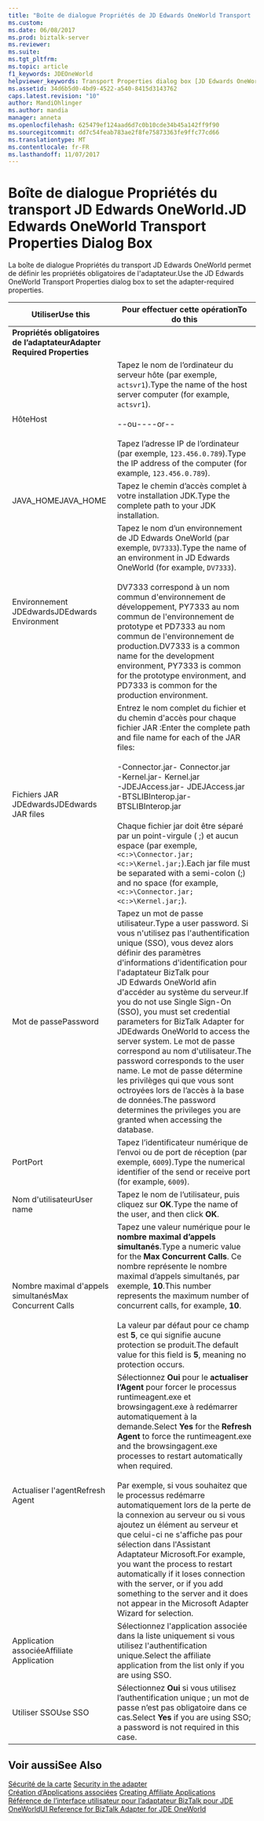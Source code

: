 ```yaml
---
title: "Boîte de dialogue Propriétés de JD Edwards OneWorld Transport | Documents Microsoft"
ms.custom: 
ms.date: 06/08/2017
ms.prod: biztalk-server
ms.reviewer: 
ms.suite: 
ms.tgt_pltfrm: 
ms.topic: article
f1_keywords: JDEOneWorld
helpviewer_keywords: Transport Properties dialog box [JD Edwards OneWorld adapters]
ms.assetid: 34d6b5d0-4bd9-4522-a540-8415d3143762
caps.latest.revision: "10"
author: MandiOhlinger
ms.author: mandia
manager: anneta
ms.openlocfilehash: 625479ef124aad6d7c0b10cde34b45a142ff9f90
ms.sourcegitcommit: dd7c54feab783ae2f8fe75873363fe9ffc77cd66
ms.translationtype: MT
ms.contentlocale: fr-FR
ms.lasthandoff: 11/07/2017
---
```

# <a name="jd-edwards-oneworld-transport-properties-dialog-box"></a><span data-ttu-id="5d3a4-102">Boîte de dialogue Propriétés du transport JD Edwards OneWorld.</span><span class="sxs-lookup"><span data-stu-id="5d3a4-102">JD Edwards OneWorld Transport Properties Dialog Box</span></span>
<span data-ttu-id="5d3a4-103">La boîte de dialogue Propriétés du transport JD Edwards OneWorld permet de définir les propriétés obligatoires de l'adaptateur.</span><span class="sxs-lookup"><span data-stu-id="5d3a4-103">Use the JD Edwards OneWorld Transport Properties dialog box to set the adapter-required properties.</span></span>  
  
|<span data-ttu-id="5d3a4-104">Utiliser</span><span class="sxs-lookup"><span data-stu-id="5d3a4-104">Use this</span></span>|<span data-ttu-id="5d3a4-105">Pour effectuer cette opération</span><span class="sxs-lookup"><span data-stu-id="5d3a4-105">To do this</span></span>|  
|--------------|----------------|  
|<span data-ttu-id="5d3a4-106">**Propriétés obligatoires de l’adaptateur**</span><span class="sxs-lookup"><span data-stu-id="5d3a4-106">**Adapter Required Properties**</span></span>||  
|<span data-ttu-id="5d3a4-107">Hôte</span><span class="sxs-lookup"><span data-stu-id="5d3a4-107">Host</span></span>|<span data-ttu-id="5d3a4-108">Tapez le nom de l’ordinateur du serveur hôte (par exemple, `actsvr1`).</span><span class="sxs-lookup"><span data-stu-id="5d3a4-108">Type the name of the host server computer (for example, `actsvr1`).</span></span><br /><br /> <span data-ttu-id="5d3a4-109">--ou--</span><span class="sxs-lookup"><span data-stu-id="5d3a4-109">--or--</span></span><br /><br /> <span data-ttu-id="5d3a4-110">Tapez l’adresse IP de l’ordinateur (par exemple, `123.456.0.789`).</span><span class="sxs-lookup"><span data-stu-id="5d3a4-110">Type the IP address of the computer (for example, `123.456.0.789`).</span></span>|  
|<span data-ttu-id="5d3a4-111">JAVA_HOME</span><span class="sxs-lookup"><span data-stu-id="5d3a4-111">JAVA_HOME</span></span>|<span data-ttu-id="5d3a4-112">Tapez le chemin d’accès complet à votre installation JDK.</span><span class="sxs-lookup"><span data-stu-id="5d3a4-112">Type the complete path to your JDK installation.</span></span>|  
|<span data-ttu-id="5d3a4-113">Environnement JDEdwards</span><span class="sxs-lookup"><span data-stu-id="5d3a4-113">JDEdwards Environment</span></span>|<span data-ttu-id="5d3a4-114">Tapez le nom d’un environnement de JD Edwards OneWorld (par exemple, `DV7333`).</span><span class="sxs-lookup"><span data-stu-id="5d3a4-114">Type the name of an environment in JD Edwards OneWorld (for example, `DV7333`).</span></span><br /><br /> <span data-ttu-id="5d3a4-115">DV7333 correspond à un nom commun d'environnement de développement, PY7333 au nom commun de l'environnement de prototype et PD7333 au nom commun de l'environnement de production.</span><span class="sxs-lookup"><span data-stu-id="5d3a4-115">DV7333 is a common name for the development environment, PY7333 is common for the prototype environment, and PD7333 is common for the production environment.</span></span>|  
|<span data-ttu-id="5d3a4-116">Fichiers JAR JDEdwards</span><span class="sxs-lookup"><span data-stu-id="5d3a4-116">JDEdwards JAR files</span></span>|<span data-ttu-id="5d3a4-117">Entrez le nom complet du fichier et du chemin d'accès pour chaque fichier JAR :</span><span class="sxs-lookup"><span data-stu-id="5d3a4-117">Enter the complete path and file name for each of the JAR files:</span></span><br /><br /> <span data-ttu-id="5d3a4-118">-Connector.jar</span><span class="sxs-lookup"><span data-stu-id="5d3a4-118">-   Connector.jar</span></span><br /><span data-ttu-id="5d3a4-119">-Kernel.jar</span><span class="sxs-lookup"><span data-stu-id="5d3a4-119">-   Kernel.jar</span></span><br /><span data-ttu-id="5d3a4-120">-JDEJAccess.jar</span><span class="sxs-lookup"><span data-stu-id="5d3a4-120">-   JDEJAccess.jar</span></span><br /><span data-ttu-id="5d3a4-121">-BTSLIBInterop.jar</span><span class="sxs-lookup"><span data-stu-id="5d3a4-121">-   BTSLIBInterop.jar</span></span><br /><br /> <span data-ttu-id="5d3a4-122">Chaque fichier jar doit être séparé par un point-virgule ( ;) et aucun espace (par exemple, `<c:>\Connector.jar;<c:>\Kernel.jar;`).</span><span class="sxs-lookup"><span data-stu-id="5d3a4-122">Each jar file must be separated with a semi-colon (;) and no space (for example, `<c:>\Connector.jar;<c:>\Kernel.jar;`).</span></span>|  
|<span data-ttu-id="5d3a4-123">Mot de passe</span><span class="sxs-lookup"><span data-stu-id="5d3a4-123">Password</span></span>|<span data-ttu-id="5d3a4-124">Tapez un mot de passe utilisateur.</span><span class="sxs-lookup"><span data-stu-id="5d3a4-124">Type a user password.</span></span> <span data-ttu-id="5d3a4-125">Si vous n'utilisez pas l'authentification unique (SSO), vous devez alors définir des paramètres d'informations d'identification pour l'adaptateur BizTalk pour JD Edwards OneWorld afin d'accéder au système du serveur.</span><span class="sxs-lookup"><span data-stu-id="5d3a4-125">If you do not use Single Sign-On (SSO), you must set credential parameters for BizTalk Adapter for JDEdwards OneWorld to access the server system.</span></span> <span data-ttu-id="5d3a4-126">Le mot de passe correspond au nom d'utilisateur.</span><span class="sxs-lookup"><span data-stu-id="5d3a4-126">The password corresponds to the user name.</span></span> <span data-ttu-id="5d3a4-127">Le mot de passe détermine les privilèges qui que vous sont octroyées lors de l’accès à la base de données.</span><span class="sxs-lookup"><span data-stu-id="5d3a4-127">The password determines the privileges you are granted when accessing the database.</span></span>|  
|<span data-ttu-id="5d3a4-128">Port</span><span class="sxs-lookup"><span data-stu-id="5d3a4-128">Port</span></span>|<span data-ttu-id="5d3a4-129">Tapez l’identificateur numérique de l’envoi ou de port de réception (par exemple, `6009`).</span><span class="sxs-lookup"><span data-stu-id="5d3a4-129">Type the numerical identifier of the send or receive port (for example, `6009`).</span></span>|  
|<span data-ttu-id="5d3a4-130">Nom d'utilisateur</span><span class="sxs-lookup"><span data-stu-id="5d3a4-130">User name</span></span>|<span data-ttu-id="5d3a4-131">Tapez le nom de l’utilisateur, puis cliquez sur **OK**.</span><span class="sxs-lookup"><span data-stu-id="5d3a4-131">Type the name of the user, and then click **OK**.</span></span>|  
|<span data-ttu-id="5d3a4-132">Nombre maximal d'appels simultanés</span><span class="sxs-lookup"><span data-stu-id="5d3a4-132">Max Concurrent Calls</span></span>|<span data-ttu-id="5d3a4-133">Tapez une valeur numérique pour le **nombre maximal d’appels simultanés**.</span><span class="sxs-lookup"><span data-stu-id="5d3a4-133">Type a numeric value for the **Max Concurrent Calls**.</span></span> <span data-ttu-id="5d3a4-134">Ce nombre représente le nombre maximal d’appels simultanés, par exemple, **10**.</span><span class="sxs-lookup"><span data-stu-id="5d3a4-134">This number represents the maximum number of concurrent calls, for example, **10**.</span></span><br /><br /> <span data-ttu-id="5d3a4-135">La valeur par défaut pour ce champ est **5**, ce qui signifie aucune protection se produit.</span><span class="sxs-lookup"><span data-stu-id="5d3a4-135">The default value for this field is **5**, meaning no protection occurs.</span></span>|  
|<span data-ttu-id="5d3a4-136">Actualiser l'agent</span><span class="sxs-lookup"><span data-stu-id="5d3a4-136">Refresh Agent</span></span>|<span data-ttu-id="5d3a4-137">Sélectionnez **Oui** pour le **actualiser l’Agent** pour forcer le processus runtimeagent.exe et browsingagent.exe à redémarrer automatiquement à la demande.</span><span class="sxs-lookup"><span data-stu-id="5d3a4-137">Select **Yes** for the **Refresh Agent** to force the runtimeagent.exe and the browsingagent.exe processes to restart automatically when required.</span></span><br /><br /> <span data-ttu-id="5d3a4-138">Par exemple, si vous souhaitez que le processus redémarre automatiquement lors de la perte de la connexion au serveur ou si vous ajoutez un élément au serveur et que celui-ci ne s'affiche pas pour sélection dans l'Assistant Adaptateur Microsoft.</span><span class="sxs-lookup"><span data-stu-id="5d3a4-138">For example, you want the process to restart automatically if it loses connection with the server, or if you add something to the server and it does not appear in the Microsoft Adapter Wizard for selection.</span></span>|  
|<span data-ttu-id="5d3a4-139">Application associée</span><span class="sxs-lookup"><span data-stu-id="5d3a4-139">Affiliate Application</span></span>|<span data-ttu-id="5d3a4-140">Sélectionnez l'application associée dans la liste uniquement si vous utilisez l'authentification unique.</span><span class="sxs-lookup"><span data-stu-id="5d3a4-140">Select the affiliate application from the list only if you are using SSO.</span></span>|  
|<span data-ttu-id="5d3a4-141">Utiliser SSO</span><span class="sxs-lookup"><span data-stu-id="5d3a4-141">Use SSO</span></span>|<span data-ttu-id="5d3a4-142">Sélectionnez **Oui** si vous utilisez l’authentification unique ; un mot de passe n’est pas obligatoire dans ce cas.</span><span class="sxs-lookup"><span data-stu-id="5d3a4-142">Select **Yes** if you are using SSO; a password is not required in this case.</span></span>|  
  
## <a name="see-also"></a><span data-ttu-id="5d3a4-143">Voir aussi</span><span class="sxs-lookup"><span data-stu-id="5d3a4-143">See Also</span></span>  
 <span data-ttu-id="5d3a4-144">[Sécurité de la carte](../core/security-in-biztalk-adapter-for-jd-edwards-oneworld.md) </span><span class="sxs-lookup"><span data-stu-id="5d3a4-144">[Security in the adapter](../core/security-in-biztalk-adapter-for-jd-edwards-oneworld.md) </span></span>  
 <span data-ttu-id="5d3a4-145">[Création d’Applications associées](../core/creating-affiliate-applications3.md) </span><span class="sxs-lookup"><span data-stu-id="5d3a4-145">[Creating Affiliate Applications](../core/creating-affiliate-applications3.md) </span></span>  
 [<span data-ttu-id="5d3a4-146">Référence de l’interface utilisateur pour l’adaptateur BizTalk pour JDE OneWorld</span><span class="sxs-lookup"><span data-stu-id="5d3a4-146">UI Reference for BizTalk Adapter for JDE OneWorld</span></span>](../core/ui-reference-for-biztalk-adapter-for-jde-oneworld.md)